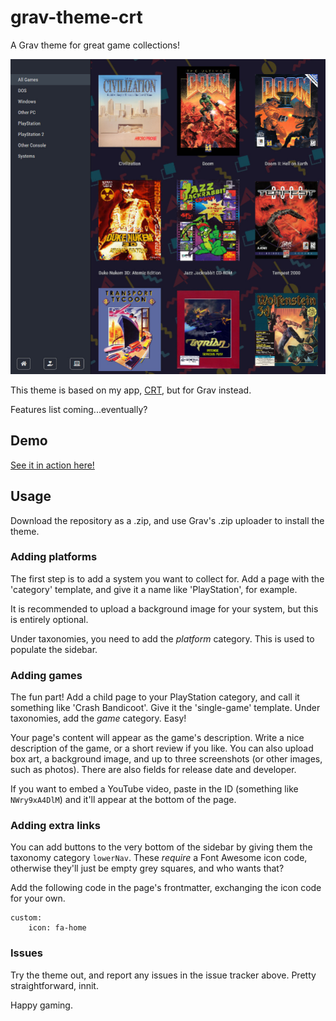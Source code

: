 # grav-theme-crt
A Grav theme for great game collections!

![](screenshot.jpg)

This theme is based on my app, [CRT](https://github.com/phlum/crt-app), but for Grav instead.

Features list coming...eventually?

## Demo
[See it in action here!](https://gotd.spacefarer.club)

## Usage
Download the repository as a .zip, and use Grav's .zip uploader to install the theme.

### Adding platforms
The first step is to add a system you want to collect for. Add a page with the 'category' template, and give it a name like 'PlayStation', for example.

It is recommended to upload a background image for your system, but this is entirely optional.

Under taxonomies, you need to add the *platform* category. This is used to populate the sidebar.

### Adding games
The fun part! Add a child page to your PlayStation category, and call it something like 'Crash Bandicoot'. Give it the 'single-game' template. Under taxonomies, add the *game* category. Easy!

Your page's content will appear as the game's description. Write a nice description of the game, or a short review if you like. You can also upload box art, a background image, and up to three screenshots (or other images, such as photos). There are also fields for release date and developer.

If you want to embed a YouTube video, paste in the ID (something like `NWry9xA4DlM`) and it'll appear at the bottom of the page.

### Adding extra links
You can add buttons to the very bottom of the sidebar by giving them the taxonomy category `lowerNav`. These _require_ a Font Awesome icon code, otherwise they'll just be empty grey squares, and who wants that?

Add the following code in the page's frontmatter, exchanging the icon code for your own.

    custom:
        icon: fa-home
        
### Issues
Try the theme out, and report any issues in the issue tracker above. Pretty straightforward, innit.

Happy gaming.
